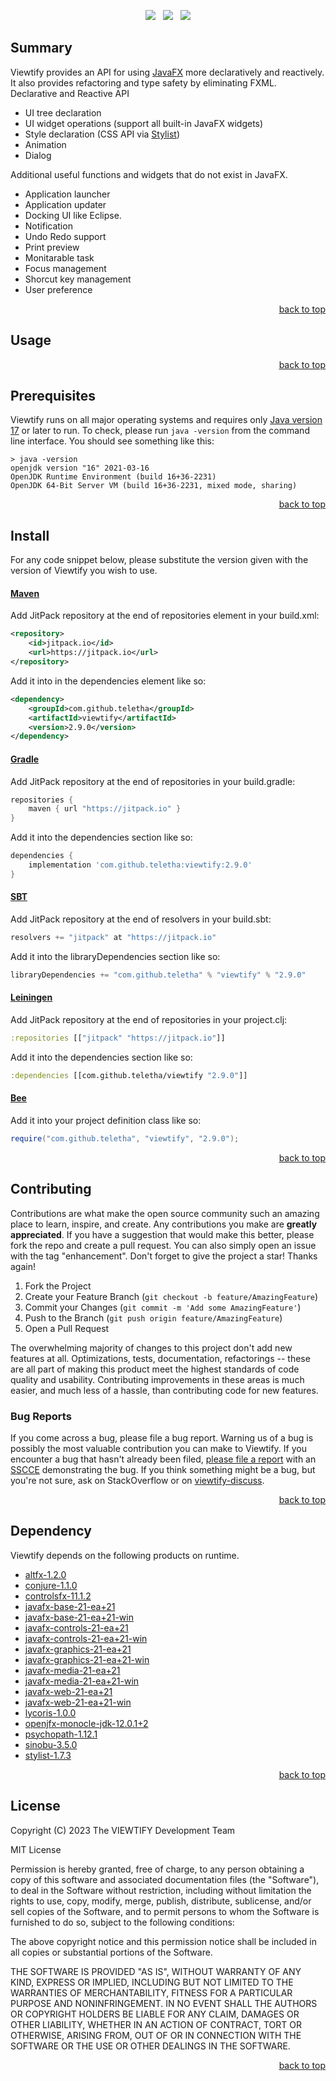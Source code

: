 <p align="center">
    <a href="https://docs.oracle.com/en/java/javase/17/"><img src="https://img.shields.io/badge/Java-Release%2017-green"/></a>
    <span>&nbsp;</span>
    <a href="https://jitpack.io/#teletha/viewtify"><img src="https://img.shields.io/jitpack/v/github/teletha/viewtify?label=Repository&color=green"></a>
    <span>&nbsp;</span>
    <a href="https://teletha.github.io/viewtify"><img src="https://img.shields.io/website.svg?down_color=red&down_message=CLOSE&label=Official%20Site&up_color=green&up_message=OPEN&url=https%3A%2F%2Fteletha.github.io%2Fviewtify"></a>
</p>


## Summary
Viewtify provides an API for using [JavaFX](https://openjfx.io/) more declaratively and reactively. It also provides refactoring and type safety by eliminating FXML.
Declarative and Reactive API
* UI tree declaration
* UI widget operations (support all built-in JavaFX widgets)
* Style declaration (CSS API via [Stylist](https://github.com/teletha/stylist))
* Animation
* Dialog

Additional useful functions and widgets that do not exist in JavaFX.
* Application launcher
* Application updater
* Docking UI like Eclipse.
* Notification
* Undo Redo support
* Print preview
* Monitarable task
* Focus management
* Shorcut key management
* User preference
<p align="right"><a href="#top">back to top</a></p>


## Usage

<p align="right"><a href="#top">back to top</a></p>


## Prerequisites
Viewtify runs on all major operating systems and requires only [Java version 17](https://docs.oracle.com/en/java/javase/17/) or later to run.
To check, please run `java -version` from the command line interface. You should see something like this:
```
> java -version
openjdk version "16" 2021-03-16
OpenJDK Runtime Environment (build 16+36-2231)
OpenJDK 64-Bit Server VM (build 16+36-2231, mixed mode, sharing)
```
<p align="right"><a href="#top">back to top</a></p>

## Install
For any code snippet below, please substitute the version given with the version of Viewtify you wish to use.
#### [Maven](https://maven.apache.org/)
Add JitPack repository at the end of repositories element in your build.xml:
```xml
<repository>
    <id>jitpack.io</id>
    <url>https://jitpack.io</url>
</repository>
```
Add it into in the dependencies element like so:
```xml
<dependency>
    <groupId>com.github.teletha</groupId>
    <artifactId>viewtify</artifactId>
    <version>2.9.0</version>
</dependency>
```
#### [Gradle](https://gradle.org/)
Add JitPack repository at the end of repositories in your build.gradle:
```gradle
repositories {
    maven { url "https://jitpack.io" }
}
```
Add it into the dependencies section like so:
```gradle
dependencies {
    implementation 'com.github.teletha:viewtify:2.9.0'
}
```
#### [SBT](https://www.scala-sbt.org/)
Add JitPack repository at the end of resolvers in your build.sbt:
```scala
resolvers += "jitpack" at "https://jitpack.io"
```
Add it into the libraryDependencies section like so:
```scala
libraryDependencies += "com.github.teletha" % "viewtify" % "2.9.0"
```
#### [Leiningen](https://leiningen.org/)
Add JitPack repository at the end of repositories in your project.clj:
```clj
:repositories [["jitpack" "https://jitpack.io"]]
```
Add it into the dependencies section like so:
```clj
:dependencies [[com.github.teletha/viewtify "2.9.0"]]
```
#### [Bee](https://teletha.github.io/bee)
Add it into your project definition class like so:
```java
require("com.github.teletha", "viewtify", "2.9.0");
```
<p align="right"><a href="#top">back to top</a></p>


## Contributing
Contributions are what make the open source community such an amazing place to learn, inspire, and create. Any contributions you make are **greatly appreciated**.
If you have a suggestion that would make this better, please fork the repo and create a pull request. You can also simply open an issue with the tag "enhancement".
Don't forget to give the project a star! Thanks again!

1. Fork the Project
2. Create your Feature Branch (`git checkout -b feature/AmazingFeature`)
3. Commit your Changes (`git commit -m 'Add some AmazingFeature'`)
4. Push to the Branch (`git push origin feature/AmazingFeature`)
5. Open a Pull Request

The overwhelming majority of changes to this project don't add new features at all. Optimizations, tests, documentation, refactorings -- these are all part of making this product meet the highest standards of code quality and usability.
Contributing improvements in these areas is much easier, and much less of a hassle, than contributing code for new features.

### Bug Reports
If you come across a bug, please file a bug report. Warning us of a bug is possibly the most valuable contribution you can make to Viewtify.
If you encounter a bug that hasn't already been filed, [please file a report](https://github.com/teletha/viewtify/issues/new) with an [SSCCE](http://sscce.org/) demonstrating the bug.
If you think something might be a bug, but you're not sure, ask on StackOverflow or on [viewtify-discuss](https://github.com/teletha/viewtify/discussions).
<p align="right"><a href="#top">back to top</a></p>


## Dependency
Viewtify depends on the following products on runtime.
* [altfx-1.2.0](https://mvnrepository.com/artifact/com.github.teletha/altfx/1.2.0)
* [conjure-1.1.0](https://mvnrepository.com/artifact/com.github.teletha/conjure/1.1.0)
* [controlsfx-11.1.2](https://mvnrepository.com/artifact/org.controlsfx/controlsfx/11.1.2)
* [javafx-base-21-ea+21](https://mvnrepository.com/artifact/org.openjfx/javafx-base/21-ea+21)
* [javafx-base-21-ea+21-win](https://mvnrepository.com/artifact/org.openjfx/javafx-base/21-ea+21)
* [javafx-controls-21-ea+21](https://mvnrepository.com/artifact/org.openjfx/javafx-controls/21-ea+21)
* [javafx-controls-21-ea+21-win](https://mvnrepository.com/artifact/org.openjfx/javafx-controls/21-ea+21)
* [javafx-graphics-21-ea+21](https://mvnrepository.com/artifact/org.openjfx/javafx-graphics/21-ea+21)
* [javafx-graphics-21-ea+21-win](https://mvnrepository.com/artifact/org.openjfx/javafx-graphics/21-ea+21)
* [javafx-media-21-ea+21](https://mvnrepository.com/artifact/org.openjfx/javafx-media/21-ea+21)
* [javafx-media-21-ea+21-win](https://mvnrepository.com/artifact/org.openjfx/javafx-media/21-ea+21)
* [javafx-web-21-ea+21](https://mvnrepository.com/artifact/org.openjfx/javafx-web/21-ea+21)
* [javafx-web-21-ea+21-win](https://mvnrepository.com/artifact/org.openjfx/javafx-web/21-ea+21)
* [lycoris-1.0.0](https://mvnrepository.com/artifact/com.github.teletha/lycoris/1.0.0)
* [openjfx-monocle-jdk-12.0.1+2](https://mvnrepository.com/artifact/org.testfx/openjfx-monocle/jdk-12.0.1+2)
* [psychopath-1.12.1](https://mvnrepository.com/artifact/com.github.teletha/psychopath/1.12.1)
* [sinobu-3.5.0](https://mvnrepository.com/artifact/com.github.teletha/sinobu/3.5.0)
* [stylist-1.7.3](https://mvnrepository.com/artifact/com.github.teletha/stylist/1.7.3)
<p align="right"><a href="#top">back to top</a></p>


## License
Copyright (C) 2023 The VIEWTIFY Development Team

MIT License

Permission is hereby granted, free of charge, to any person obtaining a copy
of this software and associated documentation files (the "Software"), to deal
in the Software without restriction, including without limitation the rights
to use, copy, modify, merge, publish, distribute, sublicense, and/or sell
copies of the Software, and to permit persons to whom the Software is
furnished to do so, subject to the following conditions:

The above copyright notice and this permission notice shall be included in all
copies or substantial portions of the Software.

THE SOFTWARE IS PROVIDED "AS IS", WITHOUT WARRANTY OF ANY KIND, EXPRESS OR
IMPLIED, INCLUDING BUT NOT LIMITED TO THE WARRANTIES OF MERCHANTABILITY,
FITNESS FOR A PARTICULAR PURPOSE AND NONINFRINGEMENT. IN NO EVENT SHALL THE
AUTHORS OR COPYRIGHT HOLDERS BE LIABLE FOR ANY CLAIM, DAMAGES OR OTHER
LIABILITY, WHETHER IN AN ACTION OF CONTRACT, TORT OR OTHERWISE, ARISING FROM,
OUT OF OR IN CONNECTION WITH THE SOFTWARE OR THE USE OR OTHER DEALINGS IN THE
SOFTWARE.
<p align="right"><a href="#top">back to top</a></p>